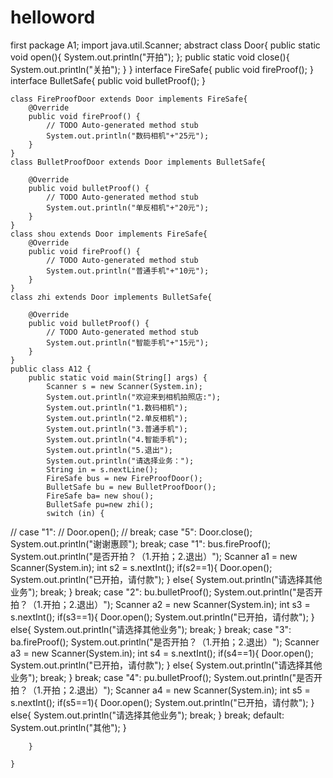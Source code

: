 # helloword
first 
package A1;
	import java.util.Scanner;
	abstract class Door{
		public static void open(){
			System.out.println("开拍");
		};
		public static void close(){
			System.out.println("关拍");
		}
	}
	interface FireSafe{
		public void fireProof();
	}
	interface BulletSafe{
		public void bulletProof();
	}

	class FireProofDoor extends Door implements FireSafe{
		@Override
		public void fireProof() {
			// TODO Auto-generated method stub
			System.out.println("数码相机"+"25元");
		}
	}
	class BulletProofDoor extends Door implements BulletSafe{

		@Override
		public void bulletProof() {
			// TODO Auto-generated method stub
			System.out.println("单反相机"+"20元");
		}
	}
	class shou extends Door implements FireSafe{
		@Override
		public void fireProof() {
			// TODO Auto-generated method stub
			System.out.println("普通手机"+"10元");
		}
	}
	class zhi extends Door implements BulletSafe{

		@Override
		public void bulletProof() {
			// TODO Auto-generated method stub
			System.out.println("智能手机"+"15元");
		}
	}
	public class A12 {
		public static void main(String[] args) {
			Scanner s = new Scanner(System.in);
			System.out.println("欢迎来到相机拍照店:");
			System.out.println("1.数码相机");
			System.out.println("2.单反相机");
			System.out.println("3.普通手机");
			System.out.println("4.智能手机");
			System.out.println("5.退出");
			System.out.println("请选择业务：");
			String in = s.nextLine();
			FireSafe bus = new FireProofDoor();
			BulletSafe bu = new BulletProofDoor();
			FireSafe ba= new shou();
			BulletSafe pu=new zhi();
			switch (in) {
//				case "1":
//					Door.open();
//				break;
				case "5":
					Door.close();
					System.out.println("谢谢惠顾");
				break;
				case "1":
					bus.fireProof();
					System.out.println("是否开拍？（1.开拍；2.退出）");
					Scanner a1 = new Scanner(System.in);
					int s2 = s.nextInt();
					if(s2==1){
						Door.open();
						System.out.println("已开拍，请付款");
					}
					else{
						System.out.println("请选择其他业务");
						break;
					}
					break;
				case "2":
					bu.bulletProof();
					System.out.println("是否开拍？（1.开拍；2.退出）");
					Scanner a2 = new Scanner(System.in);
					int s3 = s.nextInt();
					if(s3==1){
						Door.open();
						System.out.println("已开拍，请付款");
					}
					else{
						System.out.println("请选择其他业务");
						break;
					}
				break;
				case "3":
					ba.fireProof();
					System.out.println("是否开拍？（1.开拍；2.退出）");
					Scanner a3 = new Scanner(System.in);
					int s4 = s.nextInt();
					if(s4==1){
						Door.open();
						System.out.println("已开拍，请付款");
					}
					else{
						System.out.println("请选择其他业务");
						break;
					}
				break;
				case "4":
					pu.bulletProof();
					System.out.println("是否开拍？（1.开拍；2.退出）");
					Scanner a4 = new Scanner(System.in);
					int s5 = s.nextInt();
					if(s5==1){
						Door.open();
						System.out.println("已开拍，请付款");
					}
					else{
						System.out.println("请选择其他业务");
						break;
					}
					break;
					default:
						System.out.println("其他");
				}
			
		}
		
	}
			
